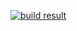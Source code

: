 [![build result](https://build.opensuse.org/projects/home:sounddrill/packages/floorp-browser/badge.svg?type=default)](https://build.opensuse.org/package/show/home:sounddrill/floorp-browser)
